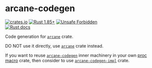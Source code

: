 arcane-codegen
==============

[![crates.io](https://img.shields.io/crates/v/arcane-codegen.svg "crates.io")](https://crates.io/crates/arcane-codegen)
[![Rust 1.85+](https://img.shields.io/badge/rustc-1.85+-lightgray.svg "Rust 1.85+")](https://blog.rust-lang.org/2025/02/20/Rust-1.85.0.html)
[![Unsafe Forbidden](https://img.shields.io/badge/unsafe-forbidden-success.svg "Unsafe forbidden")](https://github.com/rust-secure-code/safety-dance)\
[![Rust docs](https://docs.rs/arcane-codegen/badge.svg "Rust docs")](https://docs.rs/arcane-codegen)

Code generation for [`arcane`] crate.

DO NOT use it directly, use [`arcane`] crate instead.

If you want to reuse [`arcane-codegen`] inner machinery in your own [proc macro][1] crate, then consider to use [`arcane-codegen-impl`] crate.




[`arcane`]: https://docs.rs/arcane
[`arcane-codegen`]: https://docs.rs/arcane-codegen
[`arcane-codegen-impl`]: https://docs.rs/arcane-codegen-impl

[1]: https://doc.rust-lang.org/reference/procedural-macros.html
